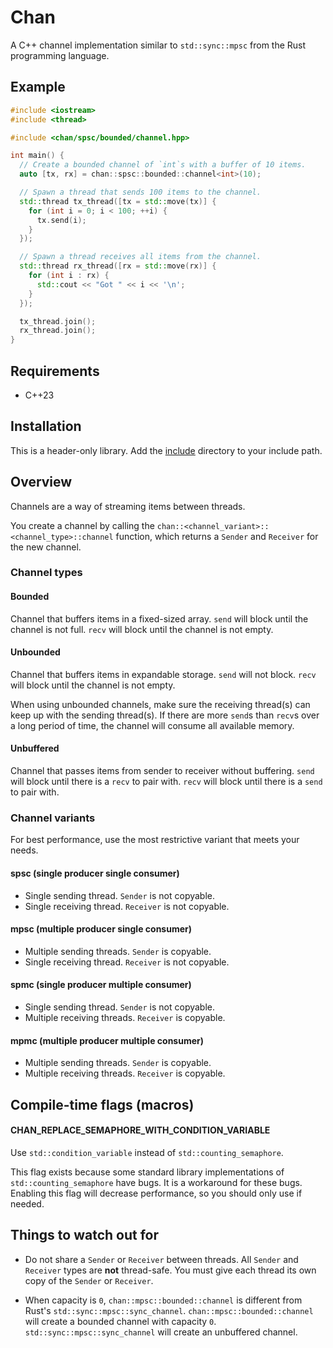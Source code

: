 # Chan

A C++ channel implementation similar to `std::sync::mpsc` from the Rust programming language.

## Example

```c++
#include <iostream>
#include <thread>

#include <chan/spsc/bounded/channel.hpp>

int main() {
  // Create a bounded channel of `int`s with a buffer of 10 items.
  auto [tx, rx] = chan::spsc::bounded::channel<int>(10);

  // Spawn a thread that sends 100 items to the channel.
  std::thread tx_thread([tx = std::move(tx)] {
    for (int i = 0; i < 100; ++i) {
      tx.send(i);
    }
  });

  // Spawn a thread receives all items from the channel.
  std::thread rx_thread([rx = std::move(rx)] {
    for (int i : rx) {
      std::cout << "Got " << i << '\n';
    }
  });

  tx_thread.join();
  rx_thread.join();
}
```

## Requirements

- C++23

## Installation

This is a header-only library. Add the [include](./include) directory to your include path.

## Overview

Channels are a way of streaming items between threads.

You create a channel by calling the `chan::<channel_variant>::<channel_type>::channel` function, which returns a `Sender` and `Receiver` for the new channel.

### Channel types

#### Bounded

Channel that buffers items in a fixed-sized array.
`send` will block until the channel is not full.
`recv` will block until the channel is not empty.

#### Unbounded

Channel that buffers items in expandable storage.
`send` will not block.
`recv` will block until the channel is not empty.

When using unbounded channels, make sure the receiving thread(s) can keep up with the sending thread(s).
If there are more `send`s than `recv`s over a long period of time, the channel will consume all available memory.

#### Unbuffered

Channel that passes items from sender to receiver without buffering.
`send` will block until there is a `recv` to pair with.
`recv` will block until there is a `send` to pair with.

### Channel variants

For best performance, use the most restrictive variant that meets your needs.

#### spsc (**s**ingle **p**roducer **s**ingle **c**onsumer)

- Single sending thread. `Sender` is not copyable.
- Single receiving thread. `Receiver` is not copyable.

#### mpsc (**m**ultiple **p**roducer **s**ingle **c**onsumer)

- Multiple sending threads. `Sender` is copyable.
- Single receiving thread. `Receiver` is not copyable.

#### spmc (**s**ingle **p**roducer **m**ultiple **c**onsumer)

- Single sending thread. `Sender` is not copyable.
- Multiple receiving threads. `Receiver` is copyable.

#### mpmc (**m**ultiple **p**roducer **m**ultiple **c**onsumer)

- Multiple sending threads. `Sender` is copyable.
- Multiple receiving threads. `Receiver` is copyable.

## Compile-time flags (macros)

#### CHAN_REPLACE_SEMAPHORE_WITH_CONDITION_VARIABLE

Use `std::condition_variable` instead of `std::counting_semaphore`.

This flag exists because some standard library implementations of `std::counting_semaphore` have bugs.
It is a workaround for these bugs.
Enabling this flag will decrease performance, so you should only use if needed.

## Things to watch out for

- Do not share a `Sender` or `Receiver` between threads. All `Sender` and `Receiver` types are **not** thread-safe. You must give each thread its own copy of the `Sender` or `Receiver`.

- When capacity is `0`, `chan::mpsc::bounded::channel` is different from Rust's `std::sync::mpsc::sync_channel`.
`chan::mpsc::bounded::channel` will create a bounded channel with capacity `0`.
`std::sync::mpsc::sync_channel` will create an unbuffered channel.

